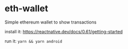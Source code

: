 # eth-wallet
Simple ethereum wallet to show transactions

install it:
https://reactnative.dev/docs/0.61/getting-started

run it:
`yarn && yarn android`

